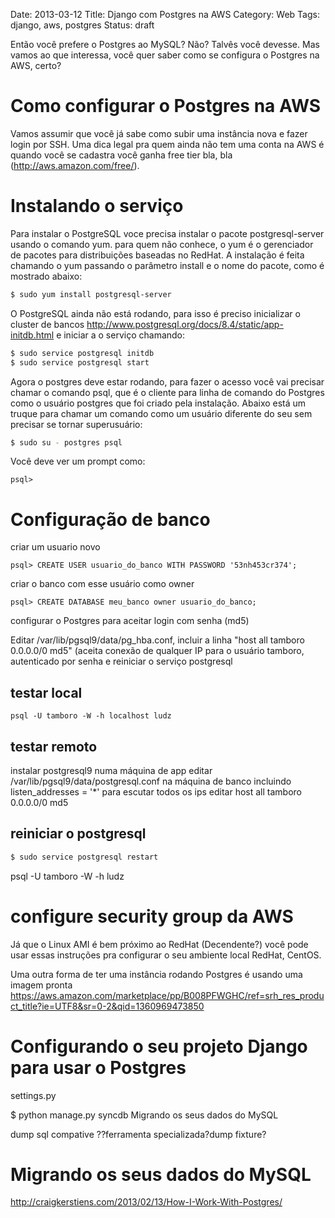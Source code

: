 Date: 2013-03-12
Title: Django com Postgres na AWS
Category: Web
Tags: django, aws, postgres
Status: draft

Então você prefere o Postgres ao MySQL? Não? Talvês você devesse. Mas vamos ao que interessa, você quer saber como se configura o Postgres na AWS, certo?

Como configurar o Postgres na AWS
===

Vamos assumir que você já sabe como subir uma instância nova e fazer login
por SSH. Uma dica legal pra quem ainda não tem uma conta na AWS é quando você se cadastra você ganha free tier bla, bla (http://aws.amazon.com/free/).

Instalando o serviço
===

Para instalar o PostgreSQL voce precisa instalar o pacote postgresql-server usando o comando yum. para quem não conhece, o yum é o gerenciador de pacotes para distribuições baseadas no RedHat. A instalação é feita chamando o yum passando o parâmetro install e o nome do pacote, como é mostrado abaixo:

```bash
$ sudo yum install postgresql-server
```

O PostgreSQL ainda não está rodando, para isso é preciso inicializar o cluster de bancos http://www.postgresql.org/docs/8.4/static/app-initdb.html e iniciar a  o serviço chamando:

```bash
$ sudo service postgresql initdb
$ sudo service postgresql start
```

Agora o postgres deve estar rodando, para fazer o acesso você vai precisar chamar o comando psql, que é o cliente para linha de comando do Postgres como o usuário postgres que foi criado pela instalação. Abaixo está um truque para chamar um comando como um usuário diferente do seu sem precisar se tornar superusuário:

```bash
$ sudo su - postgres psql
```

Você deve ver um prompt como:

    psql>

Configuração de banco
===

criar um usuario novo

    psql> CREATE USER usuario_do_banco WITH PASSWORD '53nh453cr374';

criar o banco com esse usuário como owner

    psql> CREATE DATABASE meu_banco owner usuario_do_banco;


configurar o Postgres para aceitar login com senha (md5)

Editar /var/lib/pgsql9/data/pg_hba.conf, incluir a linha "host    all             tamboro         0.0.0.0/0               md5" (aceita conexão de qualquer IP para o usuário tamboro, autenticado por senha e reiniciar o serviço postgresql

testar local
---

    psql -U tamboro -W -h localhost ludz

testar remoto
---

instalar postgresql9 numa máquina de app
editar /var/lib/pgsql9/data/postgresql.conf na máquina de banco incluindo listen_addresses = '*' para escutar todos os ips
editar host    all             tamboro         0.0.0.0/0               md5

reiniciar o postgresql
---

```bash
$ sudo service postgresql restart
```

psql -U tamboro -W -h ludz

configure security group da AWS
===

Já que o Linux AMI é bem próximo ao RedHat (Decendente?) você pode usar essas instruções pra configurar o seu ambiente local RedHat, CentOS.

Uma outra forma de ter uma instância rodando Postgres é usando uma imagem pronta <https://aws.amazon.com/marketplace/pp/B008PFWGHC/ref=srh_res_product_title?ie=UTF8&sr=0-2&qid=1360969473850>


Configurando o seu projeto Django para usar o Postgres
===

settings.py

$ python manage.py syncdb
Migrando os seus dados do MySQL

dump sql compative
??ferramenta
specializada?dump fixture?

Migrando os seus dados do MySQL
===



<http://craigkerstiens.com/2013/02/13/How-I-Work-With-Postgres/>
